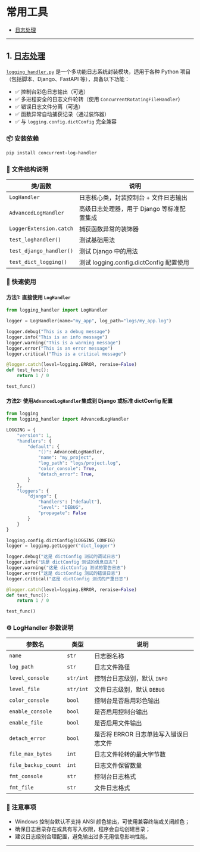 # 常用工具

-   [日志处理](logging_handler.py)

---

## 1. [日志处理](logging_handler.py)

[`logging_handler.py`](logging_handler.py) 是一个多功能日志系统封装模块，适用于各种 Python 项目（包括脚本、Django、FastAPI 等），具备以下功能：

-   ✅ 控制台彩色日志输出（可选）
-   ✅ 多进程安全的日志文件轮转（使用 `ConcurrentRotatingFileHandler`）
-   ✅ 错误日志文件分离（可选）
-   ✅ 函数异常自动捕获记录（通过装饰器）
-   ✅ 与 `logging.config.dictConfig` 完全兼容

### 📦 安装依赖

```bash
pip install concurrent-log-handler
```

### 📁 文件结构说明

| 类/函数                    | 说明                                |
| ----------------------- | --------------------------------- |
| `LogHandler`            | 日志核心类，封装控制台 + 文件日志输出              |
| `AdvancedLogHandler`    | 高级日志处理器，用于 Django 等标准配置集成         |
| `LoggerExtension.catch` | 捕获函数异常的装饰器                        |
| `test_loghandler()`     | 测试基础用法                            |
| `test_django_handler()` | 测试 Django 中的用法                    |
| `test_dict_logging()`   | 测试 logging.config.dictConfig 配置使用 |

### 🚀 快速使用

#### 方法1: 直接使用 `LogHandler`

```python
from logging_handler import LogHandler

logger = LogHandler(name="my_app", log_path="logs/my_app.log")

logger.debug("This is a debug message")
logger.info("This is an info message")
logger.warning("This is a warning message")
logger.error("This is an error message")
logger.critical("This is a critical message")

@logger.catch(level=logging.ERROR, reraise=False)
def test_func():
    return 1 / 0

test_func()

```

#### 方法2: 使用`AdvancedLogHandler`集成到 Django 或标准 dictConfig 配置

```python
from logging
from logging_handler import AdvancedLogHandler

LOGGING = {
    "version": 1,
    "handlers": {
        "default": {
            "()": AdvancedLogHandler,
            "name": "my_project",
            "log_path": "logs/project.log",
            "color_console": True,
            "detach_error": True,
        }
    },
    "loggers": {
        "django": {
            "handlers": ["default"],
            "level": "DEBUG",
            "propagate": False
        }
    }
}

logging.config.dictConfig(LOGGING_CONFIG)
logger = logging.getLogger("dict_logger")

logger.debug("这是 dictConfig 测试的调试日志")
logger.info("这是 dictConfig 测试的信息日志")
logger.warning("这是 dictConfig 测试的警告日志")
logger.error("这是 dictConfig 测试的错误日志")
logger.critical("这是 dictConfig 测试的严重日志")

@logger.catch(level=logging.ERROR, reraise=False)
def test_func():
    return 1 / 0

test_func()

```

### ⚙️ LogHandler 参数说明

| 参数名                 | 类型        | 说明                     |
| ------------------- | --------- | ---------------------- |
| `name`              | `str`     | 日志器名称                  |
| `log_path`          | `str`     | 日志文件路径                 |
| `level_console`     | `str/int` | 控制台日志级别，默认 `INFO`      |
| `level_file`        | `str/int` | 文件日志级别，默认 `DEBUG`      |
| `color_console`     | `bool`    | 控制台是否启用彩色输出            |
| `enable_console`    | `bool`    | 是否启用控制台输出              |
| `enable_file`       | `bool`    | 是否启用文件输出               |
| `detach_error`      | `bool`    | 是否将 ERROR 日志单独写入错误日志文件 |
| `file_max_bytes`    | `int`     | 日志文件轮转的最大字节数           |
| `file_backup_count` | `int`     | 日志文件保留数量               |
| `fmt_console`       | `str`     | 控制台日志格式                |
| `fmt_file`          | `str`     | 文件日志格式                 |

### 📎 注意事项

-   Windows 控制台默认不支持 ANSI 颜色输出，可使用兼容终端或关闭颜色；
-   确保日志目录存在或具有写入权限，程序会自动创建目录；
-   建议日志级别合理配置，避免输出过多无用信息影响性能。

---
